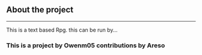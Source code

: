 ## About the project 
---
This is a text based Rpg. 
this can be run by...
### This is a project by Owenm05 contributions by Areso